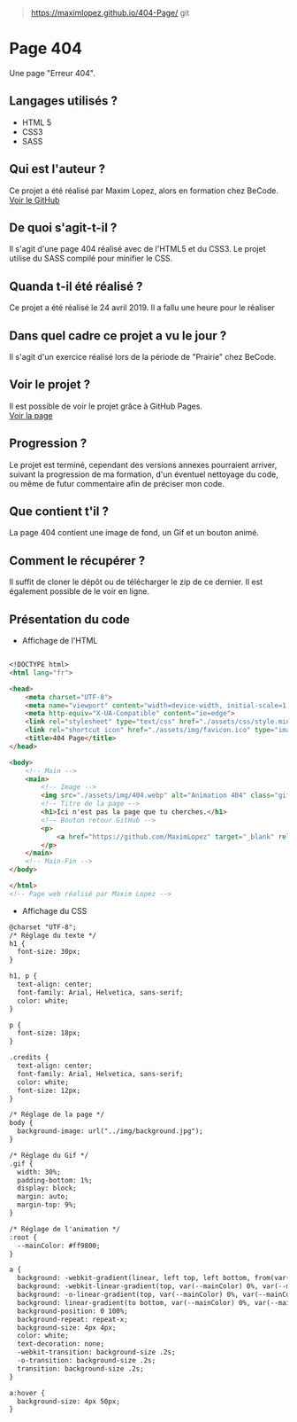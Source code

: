 > https://maximlopez.github.io/404-Page/
git 
# Page 404
<p>Une page "Erreur 404".</p>

## Langages utilisés ? 
* HTML 5
* CSS3
* SASS 

## Qui est l'auteur ? 
Ce projet a été réalisé par Maxim Lopez, alors en formation chez BeCode.<br>
[Voir le GitHub](https://github.com/maximlopez)

## De quoi s'agit-t-il ? 
Il s'agit d'une page 404 réalisé avec de l'HTML5 et du CSS3. Le projet utilise du SASS compilé pour minifier le CSS.<br>

## Quanda t-il été réalisé ? 
Ce projet a été réalisé le 24 avril 2019. Il a fallu une heure pour le réaliser<br>

## Dans quel cadre ce projet a vu le jour ? 
Il s'agit d'un exercice réalisé lors de la période de "Prairie" chez BeCode.<br>

## Voir le projet ?
Il est possible de voir le projet grâce à GitHub Pages.<br>
[Voir la page](https://maximlopez.github.io/404-Page/)

## Progression ? 
Le projet est terminé, cependant des versions annexes pourraient arriver, suivant la progression de ma formation, d'un éventuel nettoyage du code, ou même de futur commentaire afin de préciser mon code.<br>

## Que contient t'il ? 
La page 404 contient une image de fond, un Gif et un bouton animé.<br>

## Comment le récupérer ? 
Il suffit de cloner le dépôt ou de télécharger le zip de ce dernier. Il est également possible de le voir en ligne.<br>

## Présentation du code 

* Affichage de l'HTML

``` markdown

<!DOCTYPE html>
<html lang="fr">

<head>
    <meta charset="UTF-8">
    <meta name="viewport" content="width=device-width, initial-scale=1.0">
    <meta http-equiv="X-UA-Compatible" content="ie=edge">
    <link rel="stylesheet" type="text/css" href="./assets/css/style.min.css">
    <link rel="shortcut icon" href="./assets/img/favicon.ico" type="image/x-icon">
    <title>404 Page</title>
</head>

<body>
    <!-- Main -->
    <main>
        <!-- Image -->
        <img src="./assets/img/404.webp" alt="Animation 404" class="gif">
        <!-- Titre de la page -->
        <h1>Ici n'est pas la page que tu cherches.</h1>
        <!-- Bouton retour GitHub -->
        <p> 
            <a href="https://github.com/MaximLopez" target="_blank" rel="noopener noreferrer">Retour</a>
        </p>
    </main>
    <!-- Main-Fin -->
</body>

</html>
<!-- Page web réalisé par Maxim Lopez -->

```

* Affichage du CSS

``` markdown
@charset "UTF-8";
/* Réglage du texte */
h1 {
  font-size: 30px;
}

h1, p {
  text-align: center;
  font-family: Arial, Helvetica, sans-serif;
  color: white;
}

p {
  font-size: 18px;
}

.credits {
  text-align: center;
  font-family: Arial, Helvetica, sans-serif;
  color: white;
  font-size: 12px;
}

/* Réglage de la page */
body {
  background-image: url("../img/background.jpg");
}

/* Réglage du Gif */
.gif {
  width: 30%;
  padding-bottom: 1%;
  display: block;
  margin: auto;
  margin-top: 9%;
}

/* Réglage de l'animation */
:root {
  --mainColor: #ff9800;
}

a {
  background: -webkit-gradient(linear, left top, left bottom, from(var(--mainColor)), to(var(--mainColor)));
  background: -webkit-linear-gradient(top, var(--mainColor) 0%, var(--mainColor) 100%);
  background: -o-linear-gradient(top, var(--mainColor) 0%, var(--mainColor) 100%);
  background: linear-gradient(to bottom, var(--mainColor) 0%, var(--mainColor) 100%);
  background-position: 0 100%;
  background-repeat: repeat-x;
  background-size: 4px 4px;
  color: white;
  text-decoration: none;
  -webkit-transition: background-size .2s;
  -o-transition: background-size .2s;
  transition: background-size .2s;
}

a:hover {
  background-size: 4px 50px;
}

```
